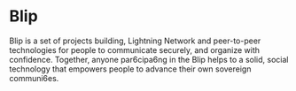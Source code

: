 # Blip
Blip is a set of projects building, Lightning Network and peer-to-peer technologies for people to
communicate securely, and organize with confidence. Together, anyone par6cipa6ng in the Blip
helps to a solid, social technology that empowers people to advance their own sovereign
communi6es.
